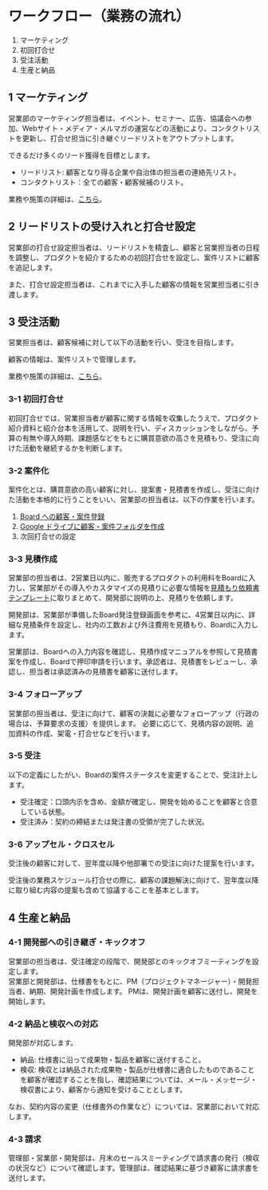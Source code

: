 # ワークフロー（業務の流れ）

1. マーケティング
2. 初回打合せ
3. 受注活動
4. 生産と納品

## 1 マーケティング

営業部のマーケティング担当者は、イベント、セミナー、広告、協議会への参加、Webサイト・メディア・メルマガの運営などの活動により、コンタクトリストを更新し、打合せ担当に引き継ぐリードリストをアウトプットします。    

できるだけ多くのリード獲得を目標とします。

* リードリスト: 顧客となり得る企業や自治体の担当者の連絡先リスト。
* コンタクトリスト：全ての顧客・顧客候補のリスト。

業務や施策の詳細は、[こちら](https://docs.google.com/document/d/1cPyoharFWhRFqhkudMEuSLPOozS-_onQ8kU7j7EGmhc/edit?tab=t.0)。

<!-- TODO: リストができたらリンクを設定すること -->

## 2 リードリストの受け入れと打合せ設定

営業部の打合せ設定担当者は、リードリストを精査し、顧客と営業担当者の日程を調整し、プロダクトを紹介するための初回打合せを設定し、案件リストに顧客を追記します。

また、打合せ設定担当者は、これまでに入手した顧客の情報を営業担当者に引き渡します。

## 3 受注活動

営業担当者は、顧客候補に対して以下の活動を行い、受注を目指します。

顧客の情報は、案件リストで管理します。

業務や施策の詳細は、[こちら](https://docs.google.com/document/d/17EYJHpXoDSZI4EArEzqAEwjB65lrmi2yWpg1r1SfGh0/edit?tab=t.0)。

### 3-1 初回打合せ

初回打合せでは、営業担当者が顧客に関する情報を収集したうえで、プロダクト紹介資料と紹介台本を活用して、説明を行い、ディスカッションをしながら、予算の有無や導入時期、課題感などをもとに購買意欲の高さを見積もり、受注に向けた活動を継続するかを判断します。  

<!-- TODO: 潜在顧客リスト、引き合いリスト、プロダクト紹介資料、紹介台本へのリンクを設定すること -->

### 3-2 案件化

案件化とは、購買意欲の高い顧客に対し、提案書・見積書を作成し、受注に向けた活動を本格的に行うことをいい、営業部の担当者は、以下の作業を行います。

1. [Board への顧客・案件登録](https://docs.google.com/presentation/d/13sVXoxf8_0uDy7jWUZ6PGSSZIfuAgl_I/edit#slide=id.p12)
2. [Google ドライブに顧客・案件フォルダを作成](https://drive.google.com/drive/u/0/folders/1k2hDPTV1KqPJNkQmSNXp5XPDN_DOm91A)
3. 次回打合せの設定

<!-- TODO: プロダクト仕様書を作成する -->

### 3-3 見積作成

営業部の担当者は、2営業日以内に、販売するプロダクトの利用料をBoardに入力し、営業部がその導入やカスタマイズの見積りに必要な情報を[見積もり依頼書テンプレート](https://docs.google.com/document/d/1HzaSNFHHJfJYg1VQhCmr9WsmGuc4jV4aIpkJ2J-zaSw/edit?tab=t.0#heading=h.bl34pfu2zwns)に取りまとめて、開発部に説明の上、見積りを依頼します。  

開発部は、営業部が準備したBoard発注登録画面を参考に、4営業日以内に、詳細な見積条件を設定し、社内の工数および外注費用を見積もり、Boardに入力します。  

営業部は、Boardへの入力内容を確認し、見積作成マニュアルを参照して見積書案を作成し、Boardで押印申請を行います。承認者は、見積書をレビューし、承認し、担当者は承認済みの見積書を顧客に送付します。  

<!-- TODO: 見積作成マニュアルへのリンクを設定すること -->

### 3-4 フォローアップ

営業部の担当者は、受注に向けて、顧客の決裁に必要なフォローアップ（行政の場合は、予算要求の支援）を提供します。 必要に応じて、見積内容の説明、追加資料の作成、架電・打合せなどを行います。  

### 3-5 受注

以下の定義にしたがい、Boardの案件ステータスを変更することで、受注計上します。

* 受注確定：口頭内示を含め、金額が確定し、開発を始めることを顧客と合意している状態。
* 受注済み：契約の締結または発注書の受領が完了した状況。

### 3-6 アップセル・クロスセル

受注後の顧客に対して、翌年度以降や他部署での受注に向けた提案を行います。

受注後の業務スケジュール打合せの際に、顧客の課題解決に向けて、翌年度以降に取り組む内容の提案も含めて協議することを基本とします。

## 4 生産と納品

### 4-1 開発部への引き継ぎ・キックオフ

営業部の担当者は、受注確定の段階で、開発部とのキックオフミーティングを設定します。  
営業部と開発部は、仕様書をもとに、PM（プロジェクトマネージャー）・開発担当者、納期、開発計画を作成します。
PMは、開発計画を顧客に送付し、開発を開始します。

### 4-2 納品と検収への対応

開発部が対応します。  

* 納品: 仕様書に沿って成果物・製品を顧客に送付すること。
* 検収: 検収とは納品された成果物・製品が仕様書に適合したものであることを顧客が確認することを指し、確認結果については、メール・メッセージ・検収書により、顧客から通知を受けることとします。  

なお、契約内容の変更（仕様書外の作業など）については、営業部において対応します。  

### 4-3 請求

管理部・営業部・開発部は、月末のセールスミーティングで請求書の発行（検収の状況など）について確認します。管理部は、確認結果に基づき顧客に請求書を送付します。

